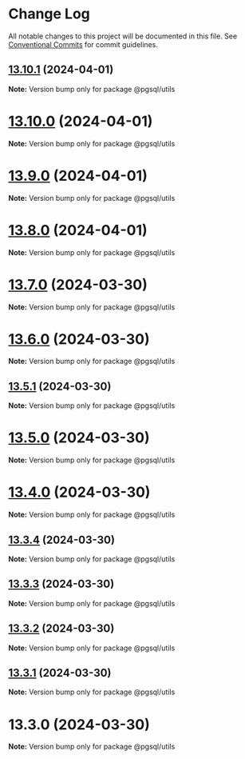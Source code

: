 # Change Log

All notable changes to this project will be documented in this file.
See [Conventional Commits](https://conventionalcommits.org) for commit guidelines.

## [13.10.1](https://github.com/launchql/pgsql-parser/compare/@pgsql/utils@13.10.0...@pgsql/utils@13.10.1) (2024-04-01)

**Note:** Version bump only for package @pgsql/utils





# [13.10.0](https://github.com/launchql/pgsql-parser/compare/@pgsql/utils@13.9.0...@pgsql/utils@13.10.0) (2024-04-01)

**Note:** Version bump only for package @pgsql/utils





# [13.9.0](https://github.com/launchql/pgsql-parser/compare/@pgsql/utils@13.8.0...@pgsql/utils@13.9.0) (2024-04-01)

**Note:** Version bump only for package @pgsql/utils





# [13.8.0](https://github.com/launchql/pgsql-parser/compare/@pgsql/utils@13.7.0...@pgsql/utils@13.8.0) (2024-04-01)

**Note:** Version bump only for package @pgsql/utils





# [13.7.0](https://github.com/launchql/pgsql-parser/compare/@pgsql/utils@13.6.0...@pgsql/utils@13.7.0) (2024-03-30)

**Note:** Version bump only for package @pgsql/utils





# [13.6.0](https://github.com/launchql/pgsql-parser/compare/@pgsql/utils@13.5.1...@pgsql/utils@13.6.0) (2024-03-30)

**Note:** Version bump only for package @pgsql/utils





## [13.5.1](https://github.com/launchql/pgsql-parser/compare/@pgsql/utils@13.5.0...@pgsql/utils@13.5.1) (2024-03-30)

**Note:** Version bump only for package @pgsql/utils





# [13.5.0](https://github.com/launchql/pgsql-parser/compare/@pgsql/utils@13.4.0...@pgsql/utils@13.5.0) (2024-03-30)

**Note:** Version bump only for package @pgsql/utils





# [13.4.0](https://github.com/launchql/pgsql-parser/compare/@pgsql/utils@13.3.4...@pgsql/utils@13.4.0) (2024-03-30)

**Note:** Version bump only for package @pgsql/utils





## [13.3.4](https://github.com/launchql/pgsql-parser/compare/@pgsql/utils@13.3.3...@pgsql/utils@13.3.4) (2024-03-30)

**Note:** Version bump only for package @pgsql/utils





## [13.3.3](https://github.com/launchql/pgsql-parser/compare/@pgsql/utils@13.3.2...@pgsql/utils@13.3.3) (2024-03-30)

**Note:** Version bump only for package @pgsql/utils





## [13.3.2](https://github.com/launchql/pgsql-parser/compare/@pgsql/utils@13.3.1...@pgsql/utils@13.3.2) (2024-03-30)

**Note:** Version bump only for package @pgsql/utils





## [13.3.1](https://github.com/launchql/pgsql-parser/compare/@pgsql/utils@13.3.0...@pgsql/utils@13.3.1) (2024-03-30)

**Note:** Version bump only for package @pgsql/utils





# 13.3.0 (2024-03-30)

**Note:** Version bump only for package @pgsql/utils
